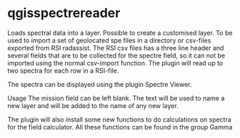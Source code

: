 # qgisspectrereader
Loads spectral data into a layer. Possible to create a customised layer. To be used to import a set of geolocated spe files in a directory or csv-files exported from RSI radassist. The RSI csv files has a three line header and several fields that are to be collected for the spectre field, so it can not be imported using the normal csv-import function.
The plugin will read up to two spectra for each row in a RSI-file. 

The spectra can be displayed using the plugin Spectre Viewer.

Usage
The mission field can be left blank. The text will be used to name a new layer and will be added to the name of any new layer. 

The plugin will also install some new functions to do calculations on spectra for the field calculator. All these functions can be found in the group Gamma
